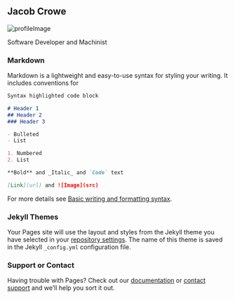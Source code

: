## Jacob Crowe
![profileImage](https://media-exp1.licdn.com/dms/image/C4E03AQFM0WhzCXt3qQ/profile-displayphoto-shrink_800_800/0/1625887118598?e=1650499200&v=beta&t=5p0fVCm5o7nc9TjmYVwS0maWX6g7Fe3e07n3hZmoOJA)

Software Developer and Machinist

### Markdown

Markdown is a lightweight and easy-to-use syntax for styling your writing. It includes conventions for

```markdown
Syntax highlighted code block

# Header 1
## Header 2
### Header 3

- Bulleted
- List

1. Numbered
2. List

**Bold** and _Italic_ and `Code` text

[Link](url) and ![Image](src)
```

For more details see [Basic writing and formatting syntax](https://docs.github.com/en/github/writing-on-github/getting-started-with-writing-and-formatting-on-github/basic-writing-and-formatting-syntax).

### Jekyll Themes

Your Pages site will use the layout and styles from the Jekyll theme you have selected in your [repository settings](https://github.com/jcrowe91/jcrowe91.github.io/settings/pages). The name of this theme is saved in the Jekyll `_config.yml` configuration file.

### Support or Contact

Having trouble with Pages? Check out our [documentation](https://docs.github.com/categories/github-pages-basics/) or [contact support](https://support.github.com/contact) and we’ll help you sort it out.

